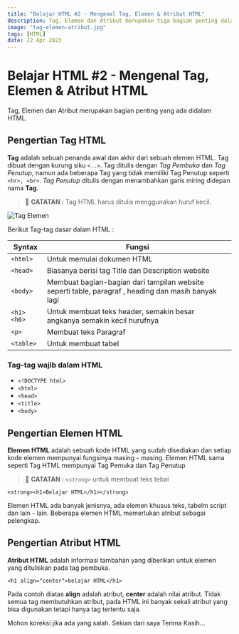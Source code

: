 ```yaml
---
title: "Belajar HTML #2 - Mengenal Tag, Elemen & Atribut HTML"
description: Tag, Elemen dan Atribut merupakan tiga bagian penting dalam HTML.
image: "tag-elemen-atribut.jpg"
tags: [HTML]
date: 22 Apr 2023
---
```


# Belajar HTML #2 - Mengenal Tag, Elemen & Atribut HTML

Tag, Elemen dan Atribut merupakan bagian penting yang ada didalam HTML.

## Pengertian Tag HTML

**Tag** adalah sebuah penanda awal dan akhir dari sebuah elemen HTML. Tag dibuat dengan kurung siku `<..>`. Tag ditulis dengan _Tag Pembuka_ dan _Tag Penutup_, namun ada beberapa Tag yang tidak memiliki Tag Penutup seperti `<hr>, <br>`. _Tag Penutup_ ditulis dengan menambahkan garis miring didepan nama **Tag**.

> 📝 **CATATAN :** Tag HTML harus ditulis menggunakan huruf kecil.

![Tag Elemen](/images/tag-html.jpg)

Berikut Tag-tag dasar dalam HTML :

| Syntax      | Fungsi                                                                                              |
| ----------- | --------------------------------------------------------------------------------------------------- |
| `<html>`    | Untuk memulai dokumen HTML                                                                          |
| `<head>`    | Biasanya berisi tag Title dan Description website                                                   |
| `<body>`    | Membuat bagian-bagian dari tampilan website seperti table, paragraf , heading dan masih banyak lagi |
| `<h1> <h6>` | Untuk membuat teks header, semakin besar angkanya semakin kecil hurufnya                            |
| `<p>`       | Membuat teks Paragraf                                                                               |
| `<table>`   | Untuk membuat tabel                                                                                 |

### Tag-tag wajib dalam HTML

-  `<!DOCTYPE html>`
-  `<html>`
-  `<head>`
-  `<title>`
-  `<body>`

## Pengertian Elemen HTML

**Elemen HTML** adalah sebuah kode HTML yang sudah disediakan dan setiap kode elemen mempunyai fungsinya masing - masing. Elemen HTML sama seperti Tag HTML mempunyai Tag Pemuka dan Tag Penutup

> 📝 **CATATAN :** _`<strong>`_ untuk membuat teks tebal

```
<strong><h1>Belajar HTML</h1></strong>
```

Elemen HTML ada banyak jenisnya, ada elemen khusus teks, tabelm script dan lain - lain. Beberapa elemen HTML memerlukan atribut sebagai pelengkap.

## Pengertian Atribut HTML

**Atribut HTML** adalah informasi tambahan yang diberikan untuk elemen yang dituliskan pada tag pembuka.

```
<h1 align="center">belajar HTML</h1>
```

Pada contoh diatas **align** adalah atribut, **center** adalah nilai atribut. Tidak semua tag membutuhkan atribut, pada HTML ini banyak sekali atribut yang bisa digunakan tetapi hanya tag tertentu saja.

Mohon koreksi jika ada yang salah. Sekian dari saya Terima Kasih...
